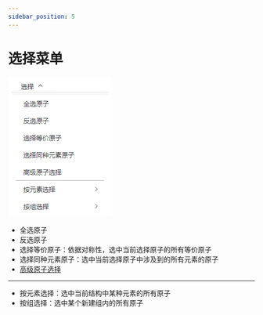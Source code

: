```yaml
---
sidebar_position: 5
---
```


# 选择菜单

![select](.././nested/qstudio_manual_select.png)
- 全选原子
- 反选原子
- 选择等价原子：依据对称性，选中当前选择原子的所有等价原子
- 选择同种元素原子：选中当前选择原子中涉及到的所有元素的原子
- [高级原子选择](../%E5%B7%A5%E5%85%B7/qstudio_manual_select_advanced.md)

---

- 按元素选择：选中当前结构中某种元素的所有原子
- 按组选择：选中某个新建组内的所有原子


